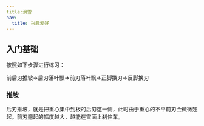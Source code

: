 ```yaml
---
title:滑雪
nav:
  title: 兴趣爱好
---
```


## 入门基础

按照如下步骤进行练习：

前后刃推坡=>后刃落叶飘=>前刃落叶飘=>正脚换刃=>反脚换刃

### 推坡

后刃推坡，就是把重心集中到板的后刃这一侧，此时由于重心的不平前刃会微微翘起。前刃翘起的幅度越大，越能在雪面上刹住车。
